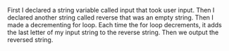 First I declared a string variable called input that took user input. Then I declared another string called reverse that was an empty string. Then I made a decrementing for loop. Each time the for loop decrements, it adds the last letter of my input string to the reverse string. Then we output the reversed string.